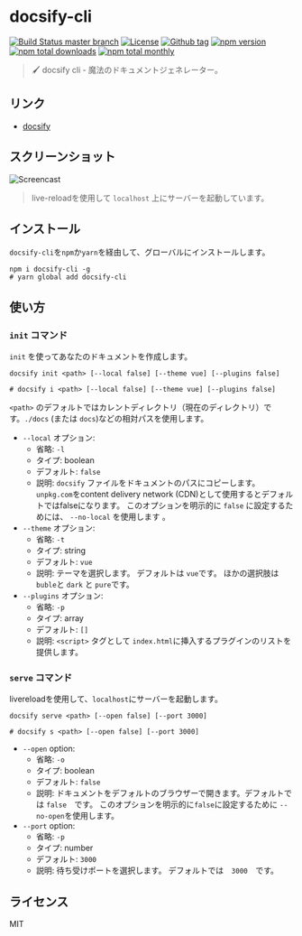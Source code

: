 # docsify-cli

[![Build Status master branch](https://github.com/docsifyjs/docsify-cli/workflows/docsify-cli/badge.svg)](https://github.com/docsifyjs/docsify-cli/actions)
[![License](https://img.shields.io/github/license/docsifyjs/docsify-cli.svg?style=flat-square)](https://github.com/docsifyjs/docsify-cli/blob/master/LICENSE)
[![Github tag](https://img.shields.io/github/tag/docsifyjs/docsify-cli.svg?style=flat-square)](https://github.com/docsifyjs/docsify-cli/tags)
[![npm version](https://img.shields.io/npm/v/docsify-cli.svg?style=flat-square)](https://www.npmjs.com/package/docsify-cli)
[![npm total downloads](https://img.shields.io/npm/dt/docsify-cli.svg?style=flat-square)](https://www.npmjs.com/package/docsify-cli)
[![npm total monthly](https://img.shields.io/npm/dm/docsify-cli.svg?style=flat-square)](https://www.npmjs.com/package/docsify-cli)

> 🖌 docsify cli - 魔法のドキュメントジェネレーター。

## リンク

* [docsify](https://github.com/docsifyjs/docsify)

## スクリーンショット

![Screencast](https://raw.githubusercontent.com/docsifyjs/docsify-cli/master/media/screencast.gif)

> live-reloadを使用して `localhost` 上にサーバーを起動しています。

## インストール

`docsify-cli`を`npm`か`yarn`を経由して、グローバルにインストールします。

```shell
npm i docsify-cli -g
# yarn global add docsify-cli
```

## 使い方

### `init` コマンド

`init` を使ってあなたのドキュメントを作成します。

```shell
docsify init <path> [--local false] [--theme vue] [--plugins false]

# docsify i <path> [--local false] [--theme vue] [--plugins false]
```

`<path>` のデフォルトではカレントディレクトリ（現在のディレクトリ）です。`./docs` (または `docs`)などの相対パスを使用します。

* `--local` オプション:
  * 省略: `-l`
  * タイプ: boolean
  * デフォルト: `false`
  * 説明: `docsify` ファイルをドキュメントのパスにコピーします。`unpkg.com`をcontent delivery network (CDN)として使用するとデフォルトではfalseになります。 このオプションを明示的に `false` に設定するためには、 `--no-local` を使用します 。
* `--theme` オプション:
  * 省略: `-t`
  * タイプ: string
  * デフォルト: `vue`
  * 説明: テーマを選択します。 デフォルトは `vue`です。 ほかの選択肢は `buble`と `dark` と `pure`です。
* `--plugins` オプション:
  * 省略: `-p`
  * タイプ: array
  * デフォルト: `[]`
  * 説明: `<script>` タグとして `index.html`に挿入するプラグインのリストを提供します。

### `serve` コマンド
livereloadを使用して、`localhost`にサーバーを起動します。

```shell
docsify serve <path> [--open false] [--port 3000]

# docsify s <path> [--open false] [--port 3000]
```

* `--open` option:
  * 省略: `-o`
  * タイプ: boolean
  * デフォルト: `false`
  * 説明: ドキュメントをデフォルトのブラウザーで開きます。デフォルトでは `false`　です。 このオプションを明示的に`false`に設定するために `--no-open`を使用します。
* `--port` option:
  * 省略: `-p`
  * タイプ: number
  * デフォルト: `3000`
  * 説明: 待ち受けポートを選択します。 デフォルトでは　`3000`　です。

## ライセンス

MIT
